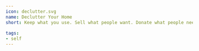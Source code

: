 ```yaml
---
icon: declutter.svg
name: Declutter Your Home
short: Keep what you use. Sell what people want. Donate what people need. Reuse what you can. Recycle the rest. 
  
tags:
- self
---
```

